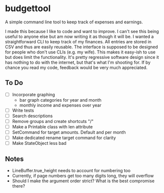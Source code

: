 # budgettool

A simple command line tool to keep track of expenses and earnings.

I made this because I like to code and want to improve. I can't see this being useful to anyone else but am now writing it as though it will be. I wanted a straightforward CLI to keep track of my finances. All entries are stored in CSV and thus are easily reusable. The interface is supposed to be designed for people who don't use CLIs (e.g. my wife). This makes it easy-ish to use but does limit the functionality. It's pretty regressive software design since it has nothing to do with the internet, but that's what I'm shooting for. If by chance you read my code, feedback would be very much appreciated.

## To Do

- [ ] Incorporate graphing
    - bar graph categories for year and month
    - monthly income and expenses over year
- [ ] Write tests
- [ ] Search descriptions
- [ ] Remove groups and create shortcuts "/"
- [ ] Make a Printable class with len attribute
- [ ] SetCommand for target amounts. Default and per month
- [ ] Make dedicated rename target command for clarity
- [ ] Make StateObject less bad

## Notes

- LineBuffer.true_height needs to account for numbering too
- Currently, if page numbers get too many digits long, they will overflow
- Should I make the argument order strict? What is the best compromise there?
